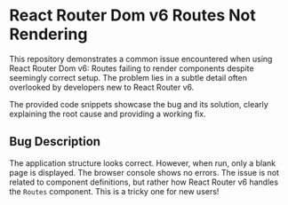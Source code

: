 # React Router Dom v6 Routes Not Rendering
This repository demonstrates a common issue encountered when using React Router Dom v6: Routes failing to render components despite seemingly correct setup. The problem lies in a subtle detail often overlooked by developers new to React Router v6. 

The provided code snippets showcase the bug and its solution, clearly explaining the root cause and providing a working fix.

## Bug Description
The application structure looks correct. However, when run, only a blank page is displayed.  The browser console shows no errors. The issue is not related to component definitions, but rather how React Router v6 handles the `Routes` component. This is a tricky one for new users!